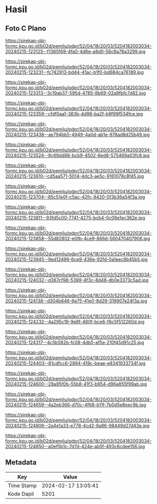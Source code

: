 # Hasil

## Foto C Plano

https://sirekap-obj-formc.kpu.go.id/b02d/pemilu/pdpr/52/04/18/20/03/5204182003034-20240215-123125--f1365f69-4fa0-4d6e-a8d0-56c8a78a3299.jpg

https://sirekap-obj-formc.kpu.go.id/b02d/pemilu/pdpr/52/04/18/20/03/5204182003034-20240215-123231--fc742913-bd44-41ac-b1f0-bd684ca76189.jpg

https://sirekap-obj-formc.kpu.go.id/b02d/pemilu/pdpr/52/04/18/20/03/5204182003034-20240215-123313--3c19ab37-595d-4785-8b69-02a9fbfc7d82.jpg

https://sirekap-obj-formc.kpu.go.id/b02d/pemilu/pdpr/52/04/18/20/03/5204182003034-20240215-123359--cfdf0aa1-383b-4d98-ba2f-b9f99f534fce.jpg

https://sirekap-obj-formc.kpu.go.id/b02d/pemilu/pdpr/52/04/18/20/03/5204182003034-20240215-123438--ae794bb5-4949-4a0d-ab1e-978ad8d25b49.jpg

https://sirekap-obj-formc.kpu.go.id/b02d/pemilu/pdpr/52/04/18/20/03/5204182003034-20240215-123524--9c69dd88-bcb9-4502-8ed8-575469a03fc8.jpg

https://sirekap-obj-formc.kpu.go.id/b02d/pemilu/pdpr/52/04/18/20/03/5204182003034-20240215-123610--cd5aa571-5014-4dc3-ae5c-9161078c8f45.jpg

https://sirekap-obj-formc.kpu.go.id/b02d/pemilu/pdpr/52/04/18/20/03/5204182003034-20240215-123704--85c51e0f-c5ac-42fc-9420-0f3b36a54f3a.jpg

https://sirekap-obj-formc.kpu.go.id/b02d/pemilu/pdpr/52/04/18/20/03/5204182003034-20240215-123811--93fd5c00-7741-4275-bcb4-0c09e1ec362e.jpg

https://sirekap-obj-formc.kpu.go.id/b02d/pemilu/pdpr/52/04/18/20/03/5204182003034-20240215-123858--55d82802-e0fb-4ce9-866d-560470407906.jpg

https://sirekap-obj-formc.kpu.go.id/b02d/pemilu/pdpr/52/04/18/20/03/5204182003034-20240215-123945--9ed12499-6ce9-436e-92fd-0a1eec8b45b5.jpg

https://sirekap-obj-formc.kpu.go.id/b02d/pemilu/pdpr/52/04/18/20/03/5204182003034-20240215-124032--d367cf98-5399-4f3c-8d48-db0e3373c5ad.jpg

https://sirekap-obj-formc.kpu.go.id/b02d/pemilu/pdpr/52/04/18/20/03/5204182003034-20240215-124138--d304b646-6e75-41e0-8d29-319907e24f3a.jpg

https://sirekap-obj-formc.kpu.go.id/b02d/pemilu/pdpr/52/04/18/20/03/5204182003034-20240215-124232--4a295c19-9e8f-480f-bce6-f8c5f512260d.jpg

https://sirekap-obj-formc.kpu.go.id/b02d/pemilu/pdpr/52/04/18/20/03/5204182003034-20240215-124317--4c5b582b-fc08-4db5-af5e-210f45d91c25.jpg

https://sirekap-obj-formc.kpu.go.id/b02d/pemilu/pdpr/52/04/18/20/03/5204182003034-20240215-124403--81cdfcc6-2894-419c-beae-e8341933734f.jpg

https://sirekap-obj-formc.kpu.go.id/b02d/pemilu/pdpr/52/04/18/20/03/5204182003034-20240215-124600--28a95f0b-55b8-41f3-b954-d96a855f99ab.jpg

https://sirekap-obj-formc.kpu.go.id/b02d/pemilu/pdpr/52/04/18/20/03/5204182003034-20240215-124659--4a2eb366-d70c-4f68-b11f-7b0d5e8eec9b.jpg

https://sirekap-obj-formc.kpu.go.id/b02d/pemilu/pdpr/52/04/18/20/03/5204182003034-20240215-124806--2a4e1a33-e778-4cd2-9a86-98449d27d43e.jpg

https://sirekap-obj-formc.kpu.go.id/b02d/pemilu/pdpr/52/04/18/20/03/5204182003034-20240215-124850--a0ef5b1c-7d7d-424e-ab5f-493c6cdee156.jpg


## Metadata

| Key        | Value               |
| ---------- | ------------------- |
| Time Stamp | 2024-02-17 13:05:41 |
| Kode Dapil | 5201                |



